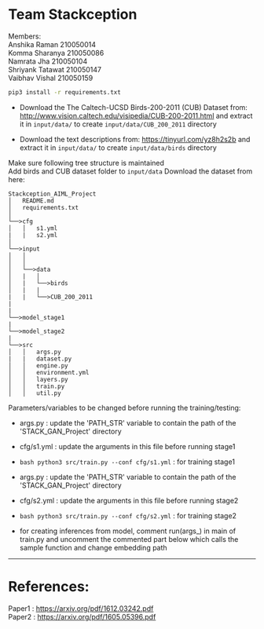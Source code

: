 # Team Stackception
Members:\
Anshika Raman       210050014 \
Komma Sharanya      210050086 \
Namrata Jha         210050104 \
Shriyank Tatawat    210050147 \
Vaibhav Vishal      210050159 

```bash
pip3 install -r requirements.txt 
```
- Download the The Caltech-UCSD Birds-200-2011 (CUB) Dataset from: http://www.vision.caltech.edu/visipedia/CUB-200-2011.html and extract it in `input/data/` to create `input/data/CUB_200_2011` directory

- Download the text descriptions from: https://tinyurl.com/yz8h2s2b and extract it in `input/data/` to create `input/data/birds` directory

Make sure following tree structure is maintained\
Add birds and CUB dataset folder to `input/data`
Download the dataset from here:


```
Stackception_AIML_Project
│   README.md   
│	requirements.txt
│
└──>cfg
│   │   s1.yml
|   |   s2.yml
│   
└──>input
│   │
│   │
│   └──>data
│   |   │
│   |   └──>birds
│   |   |    
|   |   └──>CUB_200_2011
|
|
└──>model_stage1
|
└──>model_stage2
|
└──>src
│   │   args.py
|   |   dataset.py
│   │   engine.py
│   │   environment.yml
│   │   layers.py
│   │   train.py
│   │   util.py
```

Parameters/variables to be changed before running the training/testing:

- args.py   :  update the 'PATH_STR' variable to contain the path of the 'STACK_GAN_Project' directory

- cfg/s1.yml : update the arguments in this file before running stage1

- ```bash python3 src/train.py --conf cfg/s1.yml``` : for training stage1

- args.py   :  update the 'PATH_STR' variable to contain the path of the 'STACK_GAN_Project' directory

- cfg/s2.yml : update the arguments in this file before running stage2

- ```bash python3 src/train.py --conf cfg/s2.yml``` : for training stage2

- for creating inferences from model, comment run(args_) in main of train.py and uncomment the commented part below which calls the sample function and change embedding path

--------------------------------------------------------------------------------------------

# References:
Paper1 : https://arxiv.org/pdf/1612.03242.pdf \
Paper2 : https://arxiv.org/pdf/1605.05396.pdf
